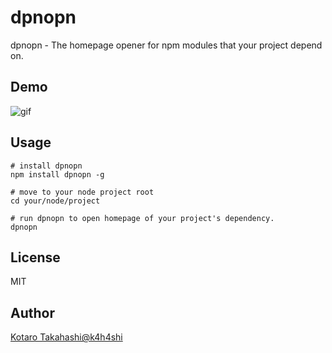 # dpnopn
dpnopn - The homepage opener for npm modules that your project depend on.

## Demo
![gif](https://media.giphy.com/media/xT1Ra4mylJJ04FL33y/giphy.gif)

## Usage
```
# install dpnopn
npm install dpnopn -g

# move to your node project root
cd your/node/project

# run dpnopn to open homepage of your project's dependency.
dpnopn
```

## License
MIT

## Author
[Kotaro Takahashi@k4h4shi](https://twitter.com/k4h4shi)